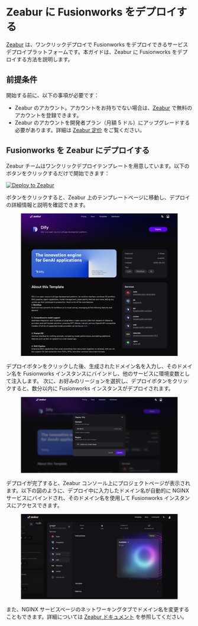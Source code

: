# Zeabur に Fusionworks をデプロイする

[Zeabur](https://zeabur.com) は、ワンクリックデプロイで Fusionworks をデプロイできるサービスデプロイプラットフォームです。本ガイドは、Zeabur に Fusionworks をデプロイする方法を説明します。

## 前提条件

開始する前に、以下の事項が必要です：

- Zeabur のアカウント。アカウントをお持ちでない場合は、[Zeabur](https://zeabur.com/) で無料のアカウントを登録できます。
- Zeabur のアカウントを開発者プラン（月額 5 ドル）にアップグレードする必要があります。詳細は [Zeabur 定价](https://zeabur.com/pricing) をご覧ください。

## Fusionworks を Zeabur にデプロイする

Zeabur チームはワンクリックデプロイテンプレートを用意しています。以下のボタンをクリックするだけで開始できます：

[![Deploy to Zeabur](https://zeabur.com/button.svg)](https://zeabur.com/1D4DOW)

ボタンをクリックすると、Zeabur 上のテンプレートページに移動し、デプロイの詳細情報と説明を確認できます。

<figure><img src="../../.gitbook/assets/zeabur-template-overview.jpeg" alt="Zeabur テンプレート概要"><figcaption></figcaption></figure>

デプロイボタンをクリックした後、生成されたドメイン名を入力し、そのドメイン名を Fusionworks インスタンスにバインドし、他のサービスに環境変数として注入します。
次に、お好みのリージョンを選択し、デプロイボタンをクリックすると、数分以内に Fusionworks インスタンスがデプロイされます。

<figure><img src="../../.gitbook/assets/zeabur-region-select.png" alt="リージョンを選択"><figcaption></figcaption></figure>

デプロイが完了すると、Zeabur コンソール上にプロジェクトページが表示されます。以下の図のように、デプロイ中に入力したドメイン名が自動的に NGINX サービスにバインドされ、そのドメイン名を使用して Fusionworks インスタンスにアクセスできます。

<figure><img src="../../.gitbook/assets/zeabur-project.png" alt="Zeabur プロジェクト概要"><figcaption></figcaption></figure>

また、NGINX サービスページのネットワーキングタブでドメイン名を変更することもできます。詳細については [Zeabur ドキュメント](https://zeabur.com/docs/deploy/domain-binding) を参照してください。